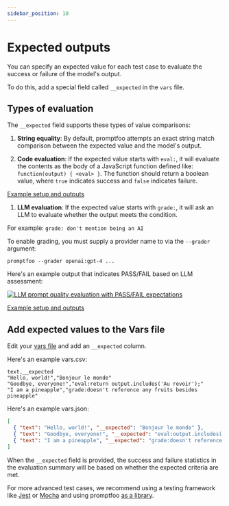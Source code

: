```yaml
---
sidebar_position: 10
---
```


# Expected outputs

You can specify an expected value for each test case to evaluate the success or failure of the model's output.

To do this, add a special field called `__expected` in the `vars` file.

## Types of evaluation

The `__expected` field supports these types of value comparisons:

1. **String equality**: By default, promptfoo attempts an exact string match comparison between the expected value and the model's output.

1. **Code evaluation**: If the expected value starts with `eval:`, it will evaluate the contents as the body of a JavaScript function defined like: `function(output) { <eval> }`. The function should return a boolean value, where `true` indicates success and `false` indicates failure.

  [Example setup and outputs](https://github.com/typpo/promptfoo/tree/main/examples/simple-test)

1. **LLM evaluation**: If the expected value starts with `grade:`, it will ask an LLM to evaluate whether the output meets the condition.

  For example: `grade: don't mention being an AI`

  To enable grading, you must supply a provider name to via the `--grader` argument:
  ```
  promptfoo --grader openai:gpt-4 ...
  ```

  Here's an example output that indicates PASS/FAIL based on LLM assessment:

  [![LLM prompt quality evaluation with PASS/FAIL expectations](https://user-images.githubusercontent.com/310310/236690475-b05205e8-483e-4a6d-bb84-41c2b06a1247.png)](https://user-images.githubusercontent.com/310310/236690475-b05205e8-483e-4a6d-bb84-41c2b06a1247.png)

  [Example setup and outputs](https://github.com/typpo/promptfoo/tree/main/examples/self-grading)

## Add expected values to the Vars file

Edit your [vars file](/docs/configuration/parameters#vars-file) and add an `__expected` column.

Here's an example vars.csv:

```
text,__expected
"Hello, world!","Bonjour le monde"
"Goodbye, everyone!","eval:return output.includes('Au revoir');"
"I am a pineapple","grade:doesn't reference any fruits besides pineapple"
```

Here's an example vars.json:

```json
[
  { "text": "Hello, world!", "__expected": "Bonjour le monde" },
  { "text": "Goodbye, everyone!", "__expected": "eval:output.includes('Au revoir');" },
  { "text": "I am a pineapple", "__expected": "grade:doesn't reference any fruits besides pineapple" }
]
```

When the `__expected` field is provided, the success and failure statistics in the evaluation summary will be based on whether the expected criteria are met.

For more advanced test cases, we recommend using a testing framework like [Jest](https://jestjs.io/) or [Mocha](https://mochajs.org/) and using promptfoo [as a library](/docs/node-package/).

